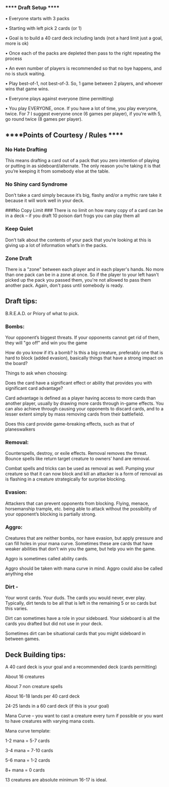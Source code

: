  ### **** Draft Setup **** ###

•	Everyone starts with 3 packs

•	Starting with left pick 2 cards (or 1)

•	Goal is to build a 40 card deck including lands (not a hard limit just a goal, more is ok)

•	Once each of the packs are depleted then pass to the right repeating the process

•	An even number of players is recommended so that no bye happens, and no is stuck waiting.

•	Play best-of-1, not best-of-3. So, 1 game between 2 players, and whoever wins that game wins.

•	Everyone plays against everyone (time permitting)

•	You play EVERYONE, once. If you have a lot of time, you play everyone, twice. For 7 I suggest everyone once (6 games per player), if you're with 5, go round twice (8 games per player).

## ****Points of Courtesy / Rules **** ##

### No Hate Drafting ### 
This means drafting a card out of a pack that you zero intention of playing or putting in as sideboard/alternate. The only reason you’re taking it is that you’re keeping it from somebody else at the table. 

### No Shiny card Syndrome ###
Don’t take a card simply because it’s big, flashy and/or a mythic rare take it because it will work well in your deck. 

###No Copy Limit  ###
 There is no limit on how many copy of a card can be in a deck – if you draft 10 poison dart frogs you can play them all

### Keep Quiet ###
 Don’t talk about the contents of your pack that you’re looking at this is giving up a lot of information what’s in the packs.

### Zone Draft ###
There is a "zone" between each player and in each player's hands. No more than one pack can be in a zone at once. So if the player to your left hasn't picked up the pack you passed them, you're not allowed to pass them another pack. Again, don't pass 
until somebody is ready.

 ## Draft tips:  ##

B.R.E.A.D. or Priory of what to pick.

### Bombs: ###
Your opponent’s biggest threats. If your opponents cannot get rid of them, they will "go off" and win you the game

How do you know if it’s a bomb? Is this a big creature, preferably one that is hard to block (added evasion), basically things that have a strong impact on the board?

Things to ask when choosing:

Does the card have a significant effect or ability that provides you with significant card advantage? 

Card advantage is defined as a player having access to more cards than another player, usually by drawing more cards through in-game effects. You can also achieve through causing your opponents to discard cards, and to a lesser extent simply by mass removing cards from 
their battlefield. 

Does this card provide game-breaking effects, such as that of planeswalkers



### Removal:  ###
Counterspells, destroy, or exile effects. Removal removes the threat. Bounce spells like return target creature to owners’ hand are removal.

Combat spells and tricks can be used as removal as well. Pumping your creature so that it can now block and kill an attacker is a form of removal as is flashing in a creature strategically for surprise blocking. 

### Evasion:  ###
Attackers that can prevent opponents from blocking. Flying, menace, horsemanship trample, etc. being able to attack without the possibility of your opponent’s blocking is partially strong. 

### Aggro: ###
Creatures that are neither bombs, nor have evasion, but apply pressure and can fill holes in your mana curve. Sometimes these are cards that have weaker abilities that don’t win you the game, but help you win the game. 

Aggro is sometimes called ability cards. 

Aggro should be taken with mana curve in mind. Aggro could also be called anything else

 ### Dirt - ###
Your worst cards. Your duds. The cards you would never, ever play. Typically, dirt tends to be all that is left in the remaining 5 or so cards but this varies. 

Dirt can sometimes have a role in your sideboard. Your sideboard is all the cards you drafted but did not use in your deck. 

Sometimes dirt can be situational cards that you might sideboard in between games. 



## Deck Building tips: ##

A 40 card deck is your goal and a recommended deck (cards permitting)

About 16 creatures

About 7 non creature spells

About 16-18 lands per 40 card deck

24-25 lands in a 60 card deck (if this is your goal)



Mana Curve – you want to cast a creature every turn if possible or you want to have creatures with varying mana costs. 

Mana curve template:

1-2 mana = 5-7 cards

3-4 mana = 7-10 cards

5-6 mana = 1-2 cards

8+ mana = 0 cards

13 creatures are absolute minimum 16-17 is ideal.

